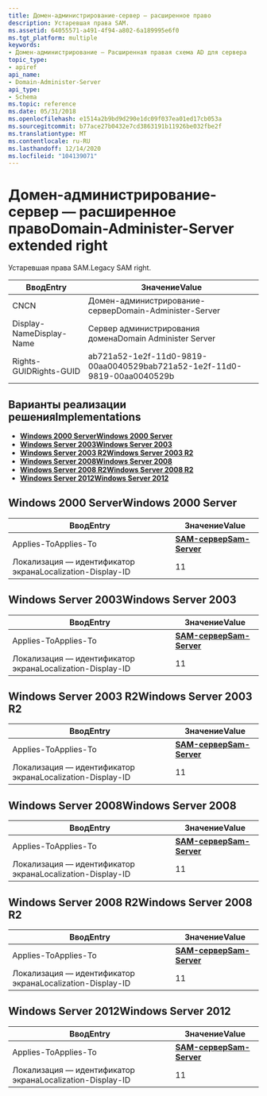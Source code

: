 ```yaml
---
title: Домен-администрирование-сервер — расширенное право
description: Устаревшая права SAM.
ms.assetid: 64055571-a491-4f94-a802-6a189995e6f0
ms.tgt_platform: multiple
keywords:
- Домен-администрирование — Расширенная правая схема AD для сервера
topic_type:
- apiref
api_name:
- Domain-Administer-Server
api_type:
- Schema
ms.topic: reference
ms.date: 05/31/2018
ms.openlocfilehash: e1514a2b9bd9d290e1dc09f037ea01ed17cb053a
ms.sourcegitcommit: b77ace27b0432e7cd3863191b11926be032fbe2f
ms.translationtype: MT
ms.contentlocale: ru-RU
ms.lasthandoff: 12/14/2020
ms.locfileid: "104139071"
---
```

# <a name="domain-administer-server-extended-right"></a><span data-ttu-id="f029d-104">Домен-администрирование-сервер — расширенное право</span><span class="sxs-lookup"><span data-stu-id="f029d-104">Domain-Administer-Server extended right</span></span>

<span data-ttu-id="f029d-105">Устаревшая права SAM.</span><span class="sxs-lookup"><span data-stu-id="f029d-105">Legacy SAM right.</span></span>



| <span data-ttu-id="f029d-106">Ввод</span><span class="sxs-lookup"><span data-stu-id="f029d-106">Entry</span></span> | <span data-ttu-id="f029d-107">Значение</span><span class="sxs-lookup"><span data-stu-id="f029d-107">Value</span></span> |
|--------------|--------------------------------------|
| <span data-ttu-id="f029d-108">CN</span><span class="sxs-lookup"><span data-stu-id="f029d-108">CN</span></span>           | <span data-ttu-id="f029d-109">Домен-администрирование-сервер</span><span class="sxs-lookup"><span data-stu-id="f029d-109">Domain-Administer-Server</span></span>             |
| <span data-ttu-id="f029d-110">Display-Name</span><span class="sxs-lookup"><span data-stu-id="f029d-110">Display-Name</span></span> | <span data-ttu-id="f029d-111">Сервер администрирования домена</span><span class="sxs-lookup"><span data-stu-id="f029d-111">Domain Administer Server</span></span>             |
| <span data-ttu-id="f029d-112">Rights-GUID</span><span class="sxs-lookup"><span data-stu-id="f029d-112">Rights-GUID</span></span>  | <span data-ttu-id="f029d-113">ab721a52-1e2f-11d0-9819-00aa0040529b</span><span class="sxs-lookup"><span data-stu-id="f029d-113">ab721a52-1e2f-11d0-9819-00aa0040529b</span></span> |



## <a name="implementations"></a><span data-ttu-id="f029d-114">Варианты реализации решения</span><span class="sxs-lookup"><span data-stu-id="f029d-114">Implementations</span></span>

-   [<span data-ttu-id="f029d-115">**Windows 2000 Server**</span><span class="sxs-lookup"><span data-stu-id="f029d-115">**Windows 2000 Server**</span></span>](#windows-2000-server)
-   [<span data-ttu-id="f029d-116">**Windows Server 2003**</span><span class="sxs-lookup"><span data-stu-id="f029d-116">**Windows Server 2003**</span></span>](#windows-server-2003)
-   [<span data-ttu-id="f029d-117">**Windows Server 2003 R2**</span><span class="sxs-lookup"><span data-stu-id="f029d-117">**Windows Server 2003 R2**</span></span>](#windows-server-2003-r2)
-   [<span data-ttu-id="f029d-118">**Windows Server 2008**</span><span class="sxs-lookup"><span data-stu-id="f029d-118">**Windows Server 2008**</span></span>](#windows-server-2008)
-   [<span data-ttu-id="f029d-119">**Windows Server 2008 R2**</span><span class="sxs-lookup"><span data-stu-id="f029d-119">**Windows Server 2008 R2**</span></span>](#windows-server-2008-r2)
-   [<span data-ttu-id="f029d-120">**Windows Server 2012**</span><span class="sxs-lookup"><span data-stu-id="f029d-120">**Windows Server 2012**</span></span>](#windows-server-2012)

## <a name="windows-2000-server"></a><span data-ttu-id="f029d-121">Windows 2000 Server</span><span class="sxs-lookup"><span data-stu-id="f029d-121">Windows 2000 Server</span></span>



| <span data-ttu-id="f029d-122">Ввод</span><span class="sxs-lookup"><span data-stu-id="f029d-122">Entry</span></span> | <span data-ttu-id="f029d-123">Значение</span><span class="sxs-lookup"><span data-stu-id="f029d-123">Value</span></span> |
|-------------------------|----------------------------------------------|
| <span data-ttu-id="f029d-124">Applies-To</span><span class="sxs-lookup"><span data-stu-id="f029d-124">Applies-To</span></span>              | [<span data-ttu-id="f029d-125">**SAM-сервер**</span><span class="sxs-lookup"><span data-stu-id="f029d-125">**Sam-Server**</span></span>](c-samserver.md)<br/> |
| <span data-ttu-id="f029d-126">Локализация — идентификатор экрана</span><span class="sxs-lookup"><span data-stu-id="f029d-126">Localization-Display-ID</span></span> | <span data-ttu-id="f029d-127">1</span><span class="sxs-lookup"><span data-stu-id="f029d-127">1</span></span>                                            |



## <a name="windows-server-2003"></a><span data-ttu-id="f029d-128">Windows Server 2003</span><span class="sxs-lookup"><span data-stu-id="f029d-128">Windows Server 2003</span></span>



| <span data-ttu-id="f029d-129">Ввод</span><span class="sxs-lookup"><span data-stu-id="f029d-129">Entry</span></span> | <span data-ttu-id="f029d-130">Значение</span><span class="sxs-lookup"><span data-stu-id="f029d-130">Value</span></span> |
|-------------------------|----------------------------------------------|
| <span data-ttu-id="f029d-131">Applies-To</span><span class="sxs-lookup"><span data-stu-id="f029d-131">Applies-To</span></span>              | [<span data-ttu-id="f029d-132">**SAM-сервер**</span><span class="sxs-lookup"><span data-stu-id="f029d-132">**Sam-Server**</span></span>](c-samserver.md)<br/> |
| <span data-ttu-id="f029d-133">Локализация — идентификатор экрана</span><span class="sxs-lookup"><span data-stu-id="f029d-133">Localization-Display-ID</span></span> | <span data-ttu-id="f029d-134">1</span><span class="sxs-lookup"><span data-stu-id="f029d-134">1</span></span>                                            |



## <a name="windows-server-2003-r2"></a><span data-ttu-id="f029d-135">Windows Server 2003 R2</span><span class="sxs-lookup"><span data-stu-id="f029d-135">Windows Server 2003 R2</span></span>



| <span data-ttu-id="f029d-136">Ввод</span><span class="sxs-lookup"><span data-stu-id="f029d-136">Entry</span></span> | <span data-ttu-id="f029d-137">Значение</span><span class="sxs-lookup"><span data-stu-id="f029d-137">Value</span></span> |
|-------------------------|----------------------------------------------|
| <span data-ttu-id="f029d-138">Applies-To</span><span class="sxs-lookup"><span data-stu-id="f029d-138">Applies-To</span></span>              | [<span data-ttu-id="f029d-139">**SAM-сервер**</span><span class="sxs-lookup"><span data-stu-id="f029d-139">**Sam-Server**</span></span>](c-samserver.md)<br/> |
| <span data-ttu-id="f029d-140">Локализация — идентификатор экрана</span><span class="sxs-lookup"><span data-stu-id="f029d-140">Localization-Display-ID</span></span> | <span data-ttu-id="f029d-141">1</span><span class="sxs-lookup"><span data-stu-id="f029d-141">1</span></span>                                            |



## <a name="windows-server-2008"></a><span data-ttu-id="f029d-142">Windows Server 2008</span><span class="sxs-lookup"><span data-stu-id="f029d-142">Windows Server 2008</span></span>



| <span data-ttu-id="f029d-143">Ввод</span><span class="sxs-lookup"><span data-stu-id="f029d-143">Entry</span></span> | <span data-ttu-id="f029d-144">Значение</span><span class="sxs-lookup"><span data-stu-id="f029d-144">Value</span></span> |
|-------------------------|----------------------------------------------|
| <span data-ttu-id="f029d-145">Applies-To</span><span class="sxs-lookup"><span data-stu-id="f029d-145">Applies-To</span></span>              | [<span data-ttu-id="f029d-146">**SAM-сервер**</span><span class="sxs-lookup"><span data-stu-id="f029d-146">**Sam-Server**</span></span>](c-samserver.md)<br/> |
| <span data-ttu-id="f029d-147">Локализация — идентификатор экрана</span><span class="sxs-lookup"><span data-stu-id="f029d-147">Localization-Display-ID</span></span> | <span data-ttu-id="f029d-148">1</span><span class="sxs-lookup"><span data-stu-id="f029d-148">1</span></span>                                            |



## <a name="windows-server-2008-r2"></a><span data-ttu-id="f029d-149">Windows Server 2008 R2</span><span class="sxs-lookup"><span data-stu-id="f029d-149">Windows Server 2008 R2</span></span>



| <span data-ttu-id="f029d-150">Ввод</span><span class="sxs-lookup"><span data-stu-id="f029d-150">Entry</span></span> | <span data-ttu-id="f029d-151">Значение</span><span class="sxs-lookup"><span data-stu-id="f029d-151">Value</span></span> |
|-------------------------|----------------------------------------------|
| <span data-ttu-id="f029d-152">Applies-To</span><span class="sxs-lookup"><span data-stu-id="f029d-152">Applies-To</span></span>              | [<span data-ttu-id="f029d-153">**SAM-сервер**</span><span class="sxs-lookup"><span data-stu-id="f029d-153">**Sam-Server**</span></span>](c-samserver.md)<br/> |
| <span data-ttu-id="f029d-154">Локализация — идентификатор экрана</span><span class="sxs-lookup"><span data-stu-id="f029d-154">Localization-Display-ID</span></span> | <span data-ttu-id="f029d-155">1</span><span class="sxs-lookup"><span data-stu-id="f029d-155">1</span></span>                                            |



## <a name="windows-server-2012"></a><span data-ttu-id="f029d-156">Windows Server 2012</span><span class="sxs-lookup"><span data-stu-id="f029d-156">Windows Server 2012</span></span>



| <span data-ttu-id="f029d-157">Ввод</span><span class="sxs-lookup"><span data-stu-id="f029d-157">Entry</span></span> | <span data-ttu-id="f029d-158">Значение</span><span class="sxs-lookup"><span data-stu-id="f029d-158">Value</span></span> |
|-------------------------|----------------------------------------------|
| <span data-ttu-id="f029d-159">Applies-To</span><span class="sxs-lookup"><span data-stu-id="f029d-159">Applies-To</span></span>              | [<span data-ttu-id="f029d-160">**SAM-сервер**</span><span class="sxs-lookup"><span data-stu-id="f029d-160">**Sam-Server**</span></span>](c-samserver.md)<br/> |
| <span data-ttu-id="f029d-161">Локализация — идентификатор экрана</span><span class="sxs-lookup"><span data-stu-id="f029d-161">Localization-Display-ID</span></span> | <span data-ttu-id="f029d-162">1</span><span class="sxs-lookup"><span data-stu-id="f029d-162">1</span></span>                                            |



 

 





